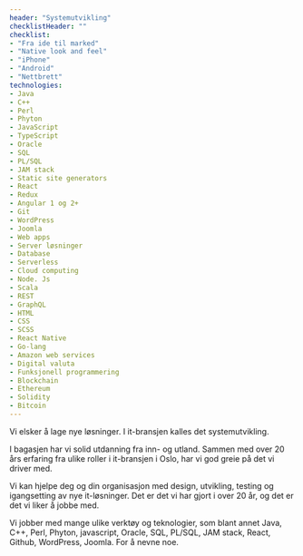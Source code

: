 ```yaml
---
header: "Systemutvikling"
checklistHeader: ""
checklist:
- "Fra ide til marked"
- "Native look and feel"
- "iPhone"
- "Android"
- "Nettbrett"
technologies:
- Java
- C++
- Perl
- Phyton
- JavaScript
- TypeScript
- Oracle
- SQL
- PL/SQL
- JAM stack
- Static site generators
- React
- Redux
- Angular 1 og 2+
- Git
- WordPress
- Joomla
- Web apps
- Server løsninger
- Database
- Serverless
- Cloud computing
- Node. Js
- Scala
- REST
- GraphQL
- HTML
- CSS
- SCSS
- React Native
- Go-lang
- Amazon web services
- Digital valuta
- Funksjonell programmering
- Blockchain
- Ethereum
- Solidity
- Bitcoin
---
```

Vi elsker å lage nye løsninger. I it-bransjen kalles det systemutvikling.

I bagasjen har vi solid utdanning fra inn- og utland. Sammen med over 20 års erfaring fra ulike roller i it-bransjen i Oslo, har vi god greie på det vi driver med.

Vi kan hjelpe deg og din organisasjon med design, utvikling, testing og igangsetting av nye it-løsninger. Det er det vi har gjort i over 20 år, og det er det vi liker å jobbe med.

Vi jobber med mange ulike verktøy og teknologier, som blant annet Java, C++, Perl, Phyton, javascript, Oracle, SQL, PL/SQL, JAM stack, React, Github, WordPress, Joomla. For å nevne noe.